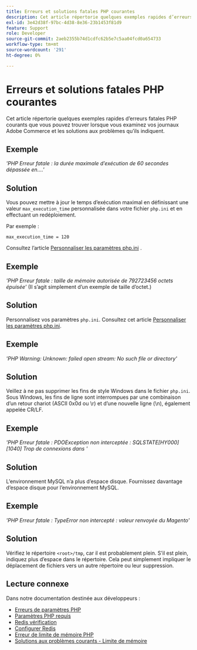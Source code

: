 ```yaml
---
title: Erreurs et solutions fatales PHP courantes
description: Cet article répertorie quelques exemples rapides d’erreurs fatales PHP courants que vous pouvez trouver lorsque vous examinez vos journaux Adobe Commerce et les solutions aux problèmes qu’ils indiquent.
exl-id: 3e42d38f-97bc-4d38-8e36-23b1453f81d9
feature: Support
role: Developer
source-git-commit: 2aeb2355b74d1cdfc62b5e7c5aa04fcd0a654733
workflow-type: tm+mt
source-wordcount: '291'
ht-degree: 0%

---
```


# Erreurs et solutions fatales PHP courantes

Cet article répertorie quelques exemples rapides d’erreurs fatales PHP courants que vous pouvez trouver lorsque vous examinez vos journaux Adobe Commerce et les solutions aux problèmes qu’ils indiquent.

## Exemple

*&#39;PHP Erreur fatale : la durée maximale d’exécution de 60 secondes dépassée en....&#39;*

## Solution

Vous pouvez mettre à jour le temps d’exécution maximal en définissant une valeur `max_execution_time` personnalisée dans votre fichier `php.ini` et en effectuant un redéploiement.

Par exemple :

`max_execution_time = 120`

Consultez l’article [Personnaliser les paramètres php.ini](https://experienceleague.adobe.com/en/docs/commerce-cloud-service/user-guide/configure/app/php-settings) .

## Exemple

*&#39;PHP Erreur fatale : taille de mémoire autorisée de 792723456 octets épuisée&#39;* (Il s’agit simplement d’un exemple de taille d’octet.)

## Solution

Personnalisez vos paramètres `php.ini`. Consultez cet article [Personnaliser les paramètres php.ini](https://experienceleague.adobe.com/en/docs/commerce-cloud-service/user-guide/configure/app/php-settings).

## Exemple

*&#39;PHP Warning: Unknown: failed open stream: No such file or directory&#39;*

## Solution

Veillez à ne pas supprimer les fins de style Windows dans le fichier `php.ini`. Sous Windows, les fins de ligne sont interrompues par une combinaison d’un retour chariot (ASCII 0x0d ou \r) et d’une nouvelle ligne (\n), également appelée CR/LF.

## Exemple

*&#39;PHP Erreur fatale : PDOException non interceptée : SQLSTATE\[HY000\] \[1040\] Trop de connexions dans &#39;*

## Solution

L’environnement MySQL n’a plus d’espace disque. Fournissez davantage d’espace disque pour l’environnement MySQL.

## Exemple

*&#39;PHP Erreur fatale : TypeError non intercepté : valeur renvoyée du Magento&#39;*

## Solution

Vérifiez le répertoire `<root>/tmp`, car il est probablement plein. S’il est plein, indiquez plus d’espace dans le répertoire. Cela peut simplement impliquer le déplacement de fichiers vers un autre répertoire ou leur suppression.

## Lecture connexe

Dans notre documentation destinée aux développeurs :

* [Erreurs de paramètres PHP](https://experienceleague.adobe.com/en/docs/commerce-knowledge-base/kb/troubleshooting/overview)
* [ Paramètres PHP requis](https://experienceleague.adobe.com/en/docs/commerce-operations/installation-guide/prerequisites/php-settings)
* [Redis vérification](https://experienceleague.adobe.com/en/docs/commerce-operations/configuration-guide/cache/redis/redis-session#verify-redis-connection)
* [Configurer Redis](https://experienceleague.adobe.com/en/docs/commerce-operations/configuration-guide/cache/redis/config-redis)
* [Erreur de limite de mémoire PHP](https://experienceleague.adobe.com/en/docs/commerce-knowledge-base/kb/troubleshooting/overview)
* [ Solutions aux problèmes courants - Limite de mémoire](https://developer.adobe.com/commerce/testing/guide/unit/command-line/#solutions-to-common-problems)
